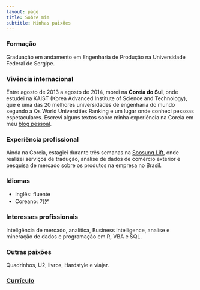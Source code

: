 ```yaml
---
layout: page
title: Sobre mim
subtitle: Minhas paixões
---
```


### Formação
Graduação em andamento em Engenharia de Produção na Universidade Federal de Sergipe.

### Vivência internacional
Entre agosto de 2013 a agosto de 2014, morei na **Coreia do Sul**, onde estudei na KAIST (Korea Advanced Institute of Science and Technology), que é uma das 20 melhores universidades de engenharia do mundo segundo a Qs World Universities Ranking e um lugar onde conheci pessoas espetaculares. Escrevi alguns textos sobre minha experiência na Coreia em meu [blog pessoal](https://sillasgonzaga.wordpress.com/).

### Experiência profissional
Ainda na Coreia, estagiei durante três semanas na [Soosung Lift](http://soosung.com/eng/main.php), onde realizei serviços de tradução, analise de dados de comércio exterior e pesquisa de mercado sobre os produtos na empresa no Brasil.

### Idiomas
- Inglês: fluente
- Coreano: 기본

### Interesses profissionais
Inteligência de mercado, analítica, Business intelligence, analise e mineração de dados e programação em R, VBA e SQL.

### Outras paixões
Quadrinhos, U2, livros, Hardstyle e viajar.

### [Currículo](https://goo.gl/693oGH)
